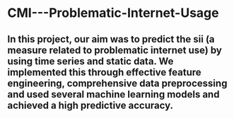 # CMI---Problematic-Internet-Usage
## In this project, our aim was to predict the sii (a measure related to problematic internet use) by using time series and static data. We implemented this through effective feature engineering, comprehensive data preprocessing and used several machine learning models and achieved a high predictive accuracy.
